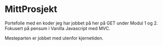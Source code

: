 # MittProsjekt
Portefolie med en koder jeg har jobbet på her på GET under Modul 1 og 2. Fokusert på pensum i Vanilla Javascript med MVC. 

Mesteparten er jobbet med utenfor kjernetiden. 
